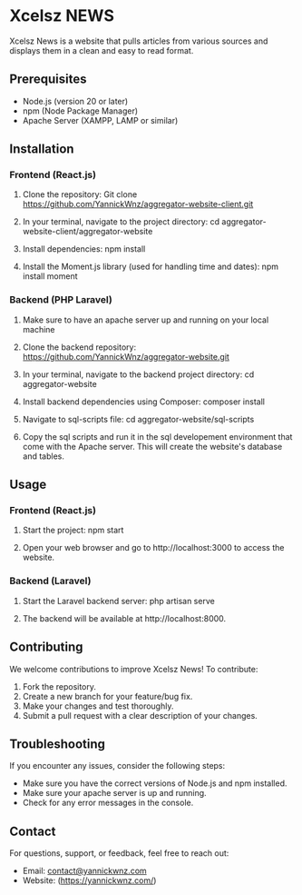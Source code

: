 # Xcelsz NEWS

Xcelsz News is a website that pulls articles from various sources and displays them in a clean and easy to read format.

## Prerequisites

- Node.js (version 20 or later)
- npm (Node Package Manager)
- Apache Server (XAMPP, LAMP or similar)

## Installation

### Frontend (React.js)

1. Clone the repository: Git clone https://github.com/YannickWnz/aggregator-website-client.git

2. In your terminal, navigate to the project directory: cd aggregator-website-client/aggregator-website

3. Install dependencies: npm install 

4. Install the Moment.js library (used for handling time and dates): npm install moment

### Backend (PHP Laravel)

1. Make sure to have an apache server up and running on your local machine

2. Clone the backend repository: https://github.com/YannickWnz/aggregator-website.git

3. In your terminal, navigate to the backend project directory: cd aggregator-website

4. Install backend dependencies using Composer: composer install

5. Navigate to sql-scripts file: cd aggregator-website/sql-scripts

6. Copy the sql scripts and run it in the sql developement environment that come with the Apache server. This will create the website's database and tables.

## Usage

### Frontend (React.js)

1. Start the project: npm start

2. Open your web browser and go to http://localhost:3000 to access the website.

### Backend (Laravel)

1. Start the Laravel backend server: php artisan serve

2. The backend will be available at http://localhost:8000.

## Contributing

We welcome contributions to improve Xcelsz News! To contribute:

1. Fork the repository.
2. Create a new branch for your feature/bug fix.
3. Make your changes and test thoroughly.
4. Submit a pull request with a clear description of your changes.

## Troubleshooting

If you encounter any issues, consider the following steps:

- Make sure you have the correct versions of Node.js and npm installed.
- Make sure your apache server is up and running.
- Check for any error messages in the console.

## Contact

For questions, support, or feedback, feel free to reach out:
- Email: contact@yannickwnz.com
- Website: (https://yannickwnz.com/)



